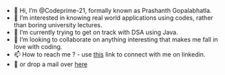 - 👋 Hi, I’m @Codeprime-21, formally known as Prashanth Gopalabhatla.
- 👀 I’m interested in knowing real world applications using codes, rather than boring university lectures.
- 🌱 I’m currently trying to get on track with DSA using Java.
- 💞️ I’m looking to collaborate on anything interesting that makes me fall in love with coding.
- 📫 How to reach me ? - use [this](https://www.linkedin.com/in/prashanth-gopalabhatla-72547b1b0?lipi=urn%3Ali%3Apage%3Ad_flagship3_profile_view_base_contact_details%3BCDhKwLi5Sa6S%2FuhD1USipg%3D%3D) link to connect with me on linkedin.
- 📮 or drop a mail over [here](prashanth.atwork21@gmail.com)

<!---
Codeprime-21/Codeprime-21 is a ✨ special ✨ repository because its `README.md` (this file) appears on your GitHub profile.
You can click the Preview link to take a look at your changes.
--->
